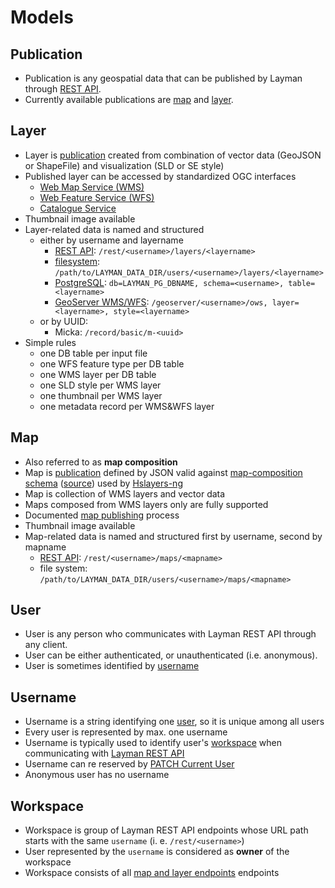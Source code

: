 # Models

## Publication
- Publication is any geospatial data that can be published by Layman through [REST API](rest.md).
- Currently available publications are [map](#map) and [layer](#layer). 

## Layer
- Layer is [publication](#publication) created from combination of vector data (GeoJSON or ShapeFile) and visualization (SLD or SE style)
- Published layer can be accessed by standardized OGC interfaces
  - [Web Map Service (WMS)](https://www.opengeospatial.org/standards/wms)
  - [Web Feature Service (WFS)](https://www.opengeospatial.org/standards/wfs)
  - [Catalogue Service](https://www.opengeospatial.org/standards/cat)
- Thumbnail image available
- Layer-related data is named and structured 
  - either by username and layername
      - [REST API](doc/rest.md): `/rest/<username>/layers/<layername>` 
      - [filesystem](data-storage.md#filesystem): `/path/to/LAYMAN_DATA_DIR/users/<username>/layers/<layername>` 
      - [PostgreSQL](data-storage.md#postgresql): `db=LAYMAN_PG_DBNAME, schema=<username>, table=<layername>` 
      - [GeoServer WMS/WFS](data-storage.md#geoserver): `/geoserver/<username>/ows, layer=<layername>, style=<layername>` 
  - or by UUID:
      - Micka: `/record/basic/m-<uuid>`
- Simple rules
  - one DB table per input file
  - one WFS feature type per DB table
  - one WMS layer per DB table
  - one SLD style per WMS layer
  - one thumbnail per WMS layer
  - one metadata record per WMS&WFS layer
  
## Map
- Also referred to as **map composition**
- Map is [publication](#publication) defined by JSON valid against [map-composition schema](https://github.com/hslayers/hslayers-ng/wiki/Composition-schema) ([source](https://github.com/hslayers/hslayers-ng/blob/develop/components/compositions/schema.json)) used by [Hslayers-ng](https://github.com/hslayers/hslayers-ng)
- Map is collection of WMS layers and vector data
- Maps composed from WMS layers only are fully supported
- Documented [map publishing](publish-map.md) process 
- Thumbnail image available
- Map-related data is named and structured first by username, second by mapname
  - [REST API](doc/rest.md): `/rest/<username>/maps/<mapname>` 
  - file system: `/path/to/LAYMAN_DATA_DIR/users/<username>/maps/<mapname>` 
  
## User
- User is any person who communicates with Layman REST API through any client.
- User can be either authenticated, or unauthenticated (i.e. anonymous).
- User is sometimes identified by [username](#username)

## Username
- Username is a string identifying one [user](#user), so it is unique among all users
- Every user is represented by max. one username 
- Username is typically used to identify user's [workspace](#workspace) when communicating with [Layman REST API](rest.md)
- Username can re reserved by [PATCH Current User](rest.md#patch-current-user)
- Anonymous user has no username

## Workspace
- Workspace is group of Layman REST API endpoints whose URL path starts with the same `username` (i. e. `/rest/<username>`)
- User represented by the `username` is considered as **owner** of the workspace
- Workspace consists of all [map and layer endpoints](rest.md) endpoints